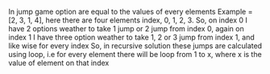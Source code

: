 In jump game option are equal to the values of every elements
Example = [2, 3, 1, 4], here there are four elements index, 0, 1, 2, 3. So, on index 0 I have 2 options weather to take 1 jump or 2 jump from index 0, again on index 1 I have three option weather to take 1, 2 or 3 jump from index 1, and like wise for every index
So, in recursive solution these jumps are calculated using loop, i.e for every element there will be loop from 1 to x, where x is the value of element on that index